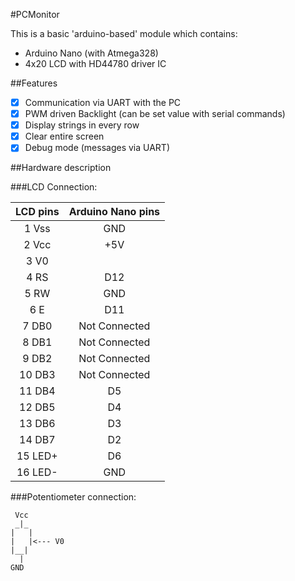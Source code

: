 #PCMonitor

This is a basic 'arduino-based' module which contains:
- Arduino Nano (with Atmega328)
- 4x20 LCD with HD44780 driver IC

##Features

- [x] Communication via UART with the PC
- [x] PWM driven Backlight (can be set value with serial commands)
- [x] Display strings in every row
- [x] Clear entire screen
- [x] Debug mode (messages via UART)

##Hardware description

###LCD Connection:

| LCD pins | Arduino Nano pins | 
|:--------:|:----------------:|
|  1 Vss    | GND                   |
|  2 Vcc    | +5V                   | <-- Connected to the potentiometer
|  3 V0      |                         | <-- Connected to the potentiometer
|  4 RS      | D12                   |
|  5 RW     | GND                   | <-- Connected to the potentiometer
|  6 E       | D11                    |
|  7 DB0    | Not Connected     |
|  8 DB1    | Not Connected     |
|  9 DB2    | Not Connected     |
| 10 DB3    | Not Connected     |
| 11 DB4    | D5                     |
| 12 DB5    | D4                     |
| 13 DB6    | D3                     |
| 14 DB7    | D2                     |
| 15 LED+   | D6                     |
| 16 LED-   | GND                   |


###Potentiometer connection:

     Vcc
     _|_
    |   |
    |   |<--- V0
    |__|
      |
    GND